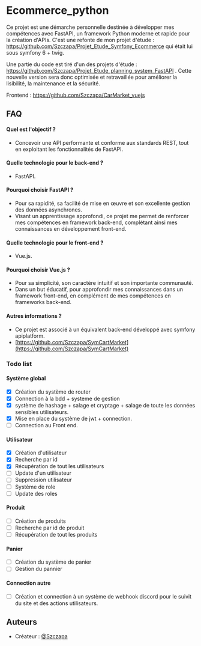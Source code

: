 # Ecommerce_python

Ce projet est une démarche personnelle destinée à développer mes compétences avec FastAPI, un framework Python moderne
et rapide pour la création d'APIs.
C'est une refonte de mon projet d'étude : https://github.com/Szczapa/Projet_Etude_Symfony_Ecommerce qui était lui sous
symfony 6 + twig.

Une partie du code est tiré d'un des projets d'étude : https://github.com/Szczapa/Projet_Etude_planning_system_FastAPI .
Cette nouvelle version sera donc optimisée et retravaillée pour améliorer la lisibilité, la maintenance et la sécurité.

Frontend : https://github.com/Szczapa/CarMarket_vuejs
## FAQ

#### Quel est l'objectif ?

- Concevoir une API performante et conforme aux standards REST, tout en exploitant les fonctionnalités de FastAPI.

#### Quelle technologie pour le back-end ?

- FastAPI.

#### Pourquoi choisir FastAPI ?

- Pour sa rapidité, sa facilité de mise en œuvre et son excellente gestion des données asynchrones.
- Visant un apprentissage approfondi, ce projet me permet de renforcer mes compétences en framework back-end, complétant
  ainsi mes connaissances en développement front-end.

#### Quelle technologie pour le front-end ?

- Vue.js.

#### Pourquoi choisir Vue.js ?

- Pour sa simplicité, son caractère intuitif et son importante communauté.
- Dans un but éducatif, pour approfondir mes connaissances dans un framework front-end, en complément de mes compétences
  en frameworks back-end.

#### Autres informations ?

- Ce projet est associé à un équivalent back-end développé avec symfony apiplatform.
- [https://github.com/Szczapa/SymCartMarket](https://github.com/Szczapa/SymCartMarket)

### Todo list

#### Système global

- [x] Création du système de router
- [x] Connection à la bdd + systeme de gestion
- [x] système de hashage + salage et cryptage + salage de toute les données sensibles utilisateurs.
- [x] Mise en place du système de jwt + connection.
- [ ] Connection au Front end.

#### Utilisateur

- [x] Création d'utilisateur
- [x] Recherche par id
- [x] Récupération de tout les utilisateurs
- [ ] Update d'un utilisateur
- [ ] Suppression utilisateur
- [ ] Système de role
- [ ] Update des roles

#### Produit

- [ ] Création de produits
- [ ] Recherche par id de produit
- [ ] Récupération de tout les produits

#### Panier

- [ ] Création du système de panier
- [ ] Gestion du pannier

#### Connection autre

- [ ] Création et connection à un système de webhook discord pour le suivit du site et des actions utilisateurs.

## Auteurs

- Créateur : [@Szczapa](https://github.com/Szczapa)
